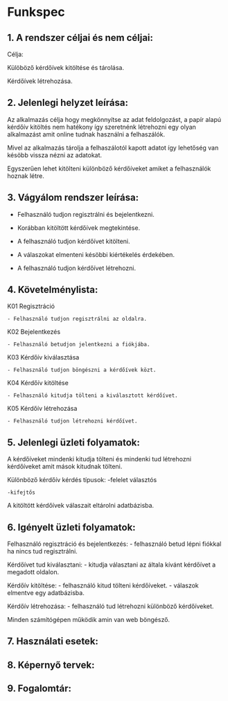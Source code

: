 # Funkspec

## 1. A rendszer céljai és nem céljai:

Célja:

Külöböző kérdőívek kitöltése és tárolása.

Kérdőívek létrehozása.

## 2. Jelenlegi helyzet leírása:

Az alkalmazás célja hogy megkönnyítse az adat feldolgozást, a papír alapú kérdőív kitöltés nem hatékony így szeretnénk létrehozni egy olyan alkalmazást amit online tudnak használni a felhaszálók.

Mivel az alkalmazás tárolja a felhaszálotól kapott adatot így lehetőség van késöbb vissza nézni az adatokat.

Egyszerűen lehet kitölteni különböző kérdőíveket amiket a felhasználók hoznak létre.

## 3. Vágyálom rendszer leírása: 


- Felhasználó tudjon regisztrálni és bejelentkezni.

- Korábban kitöltött kérdőívek megtekintése.

- A felhasználó tudjon kérdőívet kitölteni.

- A válaszokat elmenteni késöbbi kiértékelés érdekében.

- A felhasználó tudjon kérdőívet létrehozni.


## 4. Követelménylista:

K01 Regisztráció

	- Felhasználó tudjon regisztrálni az oldalra.

K02 Bejelentkezés

	- Felhasználó betudjon jelentkezni a fiókjába.

K03 Kérdőív kiválasztása

	- Felhasználó tudjon böngészni a kérdőívek közt.

K04 Kérdőív kitöltése

	- Felhasználó kitudja tölteni a kiválasztott kérdőívet.

K05 Kérdőív létrehozása

	- Felhasználó tudjon létrehozni kérdőívet.

## 5. Jelenlegi üzleti folyamatok:

A kérdőíveket mindenki kitudja tölteni és mindenki tud létrehozni kérdőíveket amit mások kitudnak tölteni.

Különböző kérdőív kérdés típusok:
    -felelet választós

    -kifejtős

A kitöltött kérdőívek válaszait eltárolni adatbázisba.

## 6. Igényelt üzleti folyamatok:


Felhasználó regisztráció és bejelentkezés:
    - felhasználó betud lépni fiókkal ha nincs tud regisztrálni.

Kérdőívet tud kiválasztani:
    - kitudja választani az általa kívánt kérdőívet a megadott oldalon.

Kérdőív kitöltése:
    - felhasználó kitud tölteni kérdőíveket.
    - válaszok elmentve egy adatbázisba.

Kérdőív létrehozása:
    - felhasználó tud létrehozni különböző kérdőíveket.

Minden számítógépen működik amin van web böngésző.

## 7. Használati esetek:

## 8. Képernyő tervek:

## 9. Fogalomtár:
